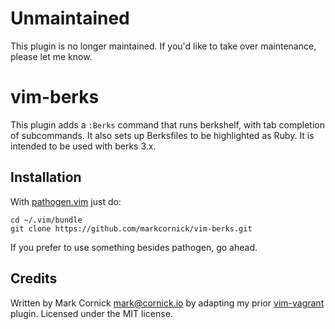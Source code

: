 # Unmaintained

This plugin is no longer maintained. If you'd like to take over
maintenance, please let me know.

# vim-berks

This plugin adds a `:Berks` command that runs berkshelf, with tab
completion of subcommands. It also sets up Berksfiles to be highlighted
as Ruby. It is intended to be used with berks 3.x.

## Installation

With [pathogen.vim](https://github.com/tpope/vim-pathogen) just do:

    cd ~/.vim/bundle
    git clone https://github.com/markcornick/vim-berks.git

If you prefer to use something besides pathogen, go ahead.

## Credits

Written by Mark Cornick <mark@cornick.io> by adapting my prior
[vim-vagrant](https://github.com/markcornick/vim-vagrant) plugin. Licensed
under the MIT license.
